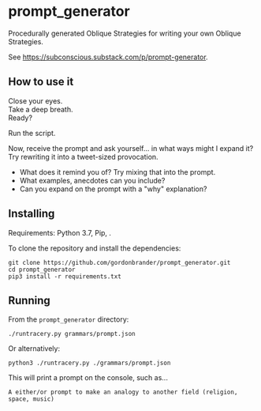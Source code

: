 # prompt_generator

Procedurally generated Oblique Strategies for writing your own Oblique Strategies.

See <https://subconscious.substack.com/p/prompt-generator>.

## How to use it

Close your eyes.  
Take a deep breath.  
Ready?

Run the script.

Now, receive the prompt and ask yourself... in what ways might I expand it? Try rewriting it into a tweet-sized provocation.

- What does it remind you of? Try mixing that into the prompt.
- What examples, anecdotes can you include?
- Can you expand on the prompt with a "why" explanation?

## Installing

Requirements: Python 3.7, Pip, .

To clone the repository and install the dependencies:

```
git clone https://github.com/gordonbrander/prompt_generator.git
cd prompt_generator
pip3 install -r requirements.txt
```

## Running

From the `prompt_generator` directory:

```
./runtracery.py grammars/prompt.json
```

Or alternatively:

```
python3 ./runtracery.py ./grammars/prompt.json
```

This will print a prompt on the console, such as...

```
A either/or prompt to make an analogy to another field (religion, space, music)
```
